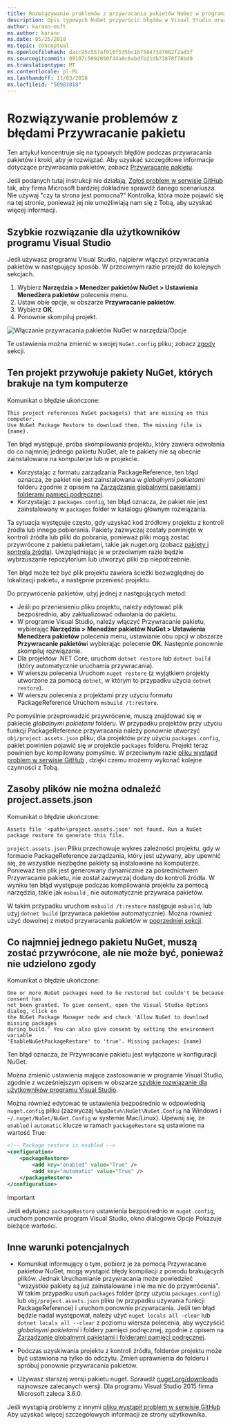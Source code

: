 ```yaml
---
title: Rozwiązywanie problemów z przywracania pakietów NuGet w programie Visual Studio
description: Opis typowych NuGet przywrócić błędów w Visual Studio oraz ze sposobem rozwiązać ten problem.
author: karann-msft
ms.author: karann
ms.date: 05/25/2018
ms.topic: conceptual
ms.openlocfilehash: dacc95c557af016f535bc1b758473d7062f2ad3f
ms.sourcegitcommit: 09107c5092050f44a0c6abdfb21db73878f78bd0
ms.translationtype: MT
ms.contentlocale: pl-PL
ms.lasthandoff: 11/03/2018
ms.locfileid: "50981018"
---
```

# <a name="troubleshooting-package-restore-errors"></a>Rozwiązywanie problemów z błędami Przywracanie pakietu

Ten artykuł koncentruje się na typowych błędów podczas przywracania pakietów i kroki, aby je rozwiązać. Aby uzyskać szczegółowe informacje dotyczące przywracania pakietów, zobacz [Przywracanie pakietu](../consume-packages/package-restore.md#enabling-and-disabling-package-restore).

Jeśli podanych tutaj instrukcji nie działają, [Zgłoś problem w serwisie GitHub](https://github.com/NuGet/docs.microsoft.com-nuget/issues) tak, aby firma Microsoft bardziej dokładnie sprawdź danego scenariusza. Nie używaj "czy ta strona jest pomocna?" Kontrolka, która może pojawić się na tej stronie, ponieważ jej nie umożliwiają nam się z Tobą, aby uzyskać więcej informacji.

## <a name="quick-solution-for-visual-studio-users"></a>Szybkie rozwiązanie dla użytkowników programu Visual Studio

Jeśli używasz programu Visual Studio, najpierw włączyć przywracania pakietów w następujący sposób. W przeciwnym razie przejdź do kolejnych sekcjach.

1. Wybierz **Narzędzia > Menedżer pakietów NuGet > Ustawienia Menedżera pakietów** polecenia menu.
1. Ustaw obie opcje, w obszarze **Przywracanie pakietów**.
1. Wybierz **OK**.
1. Ponownie skompiluj projekt.

![Włączanie przywracania pakietów NuGet w narzędzia/Opcje](../consume-packages/media/restore-01-autorestoreoptions.png)

Te ustawienia można zmienić w swojej `NuGet.config` pliku; zobacz [zgody](#consent) sekcji.

<a name="missing"></a>

## <a name="this-project-references-nuget-packages-that-are-missing-on-this-computer"></a>Ten projekt przywołuje pakiety NuGet, których brakuje na tym komputerze

Komunikat o błędzie ukończone:

```output
This project references NuGet package(s) that are missing on this computer.
Use NuGet Package Restore to download them. The missing file is {name}.
```

Ten błąd występuje, próba skompilowania projektu, który zawiera odwołania do co najmniej jednego pakietu NuGet, ale te pakiety nie są obecnie zainstalowane na komputerze lub w projekcie.

- Korzystając z formatu zarządzania PackageReference, ten błąd oznacza, że pakiet nie jest zainstalowana w *globalnymi pakietami* folderu zgodnie z opisem na [Zarządzanie globalnymi pakietami i folderami pamięci podręcznej](managing-the-global-packages-and-cache-folders.md).
- Korzystając z `packages.config`, ten błąd oznacza, że pakiet nie jest zainstalowany w `packages` folder w katalogu głównym rozwiązania.

Ta sytuacja występuje często, gdy uzyskać kod źródłowy projektu z kontroli źródła lub innego pobierania. Pakiety zazwyczaj zostały pominięte w kontroli źródła lub pliki do pobrania, ponieważ pliki mogą zostać przywrócone z pakietu pakietami, takie jak nuget.org (zobacz [pakiety i kontrola źródła](Packages-and-Source-Control.md)). Uwzględniając je w przeciwnym razie będzie wybrzuszanie repozytorium lub utworzyć pliki zip niepotrzebnie.

Ten błąd może też być plik projektu zawiera ścieżki bezwzględnej do lokalizacji pakietu, a następnie przenieść projektu.

Do przywrócenia pakietów, użyj jednej z następujących metod:

- Jeśli po przeniesieniu pliku projektu, należy edytować plik bezpośrednio, aby zaktualizować odwołania do pakietu.
- W programie Visual Studio, należy włączyć Przywracanie pakietu, wybierając **Narzędzia > Menedżer pakietów NuGet > Ustawienia Menedżera pakietów** polecenia menu, ustawianie obu opcji w obszarze **Przywracanie pakietów**i wybierając polecenie  **OK**. Następnie ponownie skompiluj rozwiązanie.
- Dla projektów .NET Core, uruchom `dotnet restore` lub `dotnet build` (który automatycznie uruchamia przywracania).
- W wierszu polecenia Uruchom `nuget restore` (z wyjątkiem projekty utworzone za pomocą `dotnet`, w którym to przypadku użycia `dotnet restore`).
- W wierszu polecenia z projektami przy użyciu formatu PackageReference Uruchom `msbuild /t:restore`.

Po pomyślnie przeprowadzić przywrócenie, muszą znajdować się w pakiecie *globalnymi pakietami* folderu. W przypadku projektów przy użyciu funkcji PackageReference przywracania należy ponownie utworzyć `obj/project.assets.json` pliku; dla projektów przy użyciu `packages.config`, pakiet powinien pojawić się w projekcie `packages` folderu. Projekt teraz powinien być kompilowany pomyślnie. W przeciwnym razie [pliku wystąpił problem w serwisie GitHub](https://github.com/NuGet/docs.microsoft.com-nuget/issues) , dzięki czemu możemy wykonać kolejne czynności z Tobą.

<a name="assets"></a>

## <a name="assets-file-projectassetsjson-not-found"></a>Zasoby plików nie można odnaleźć project.assets.json

Komunikat o błędzie ukończone:

```output
Assets file '<path>\project.assets.json' not found. Run a NuGet package restore to generate this file.
```

`project.assets.json` Pliku przechowuje wykres zależności projektu, gdy w formacie PackageReference zarządzania, który jest używany, aby upewnić się, że wszystkie niezbędne pakiety są instalowane na komputerze. Ponieważ ten plik jest generowany dynamicznie za pośrednictwem Przywracanie pakietu, nie został zazwyczaj dodany do kontroli źródła. W wyniku ten błąd występuje podczas kompilowania projektu za pomocą narzędzia, takie jak `msbuild` , nie automatycznie przywraca pakietów.

W takim przypadku uruchom `msbuild /t:restore` następuje `msbuild`, lub użyj `dotnet build` (przywraca pakietów automatycznie). Można również użyć dowolnej z metod przywracania pakietów w [poprzedniej sekcji](#missing).

<a name="consent"></a>

## <a name="one-or-more-nuget-packages-need-to-be-restored-but-couldnt-be-because-consent-has-not-been-granted"></a>Co najmniej jednego pakietu NuGet, muszą zostać przywrócone, ale nie może być, ponieważ nie udzielono zgody

Komunikat o błędzie ukończone:

```output
One or more NuGet packages need to be restored but couldn't be because consent has
not been granted. To give consent, open the Visual Studio Options dialog, click on
the NuGet Package Manager node and check 'Allow NuGet to download missing packages
during build.' You can also give consent by setting the environment variable
'EnableNuGetPackageRestore' to 'true'. Missing packages: {name}
```

Ten błąd oznacza, że Przywracanie pakietu jest wyłączone w konfiguracji NuGet.

Można zmienić ustawienia mające zastosowanie w programie Visual Studio, zgodnie z wcześniejszym opisem w obszarze [szybkie rozwiązanie dla użytkowników programu Visual Studio](#quick-solution-for-visual-studio-users).

Można również edytować te ustawienia bezpośrednio w odpowiednią `nuget.config` pliku (zazwyczaj `%AppData%\NuGet\NuGet.Config` na Windows i `~/.nuget/NuGet/NuGet.Config` w systemie Mac/Linux). Upewnij się, że `enabled` i `automatic` klucze w ramach `packageRestore` są ustawione na wartość True:

```xml
<!-- Package restore is enabled -->
<configuration>
    <packageRestore>
        <add key="enabled" value="True" />
        <add key="automatic" value="True" />
    </packageRestore>
</configuration>
```

> [!Important]
> Jeśli edytujesz `packageRestore` ustawienia bezpośrednio w `nuget.config`, uruchom ponownie program Visual Studio, okno dialogowe Opcje Pokazuje bieżące wartości.

## <a name="other-potential-conditions"></a>Inne warunki potencjalnych

- Komunikat informujący o tym, pobierz je za pomocą Przywracanie pakietów NuGet, mogą wystąpić błędy kompilacji z powodu brakujących plików. Jednak Uruchamianie przywracania może powiedzieć "wszystkie pakiety są już zainstalowane i nie ma nic do przywrócenia". W takim przypadku usuń `packages` folder (przy użyciu `packages.config`) lub `obj/project.assets.json` pliku (w przypadku używania funkcji PackageReference) i uruchom ponownie przywracania. Jeśli ten błąd będzie nadal występował, należy użyć `nuget locals all -clear` lub `dotnet locals all --clear` z poziomu wiersza polecenia, aby wyczyścić *globalnymi pakietami* i foldery pamięci podręcznej, zgodnie z opisem na [Zarządzanie globalnymi pakietami i folderami pamięci podręcznej](managing-the-global-packages-and-cache-folders.md).

- Podczas uzyskiwania projektu z kontroli źródła, folderów projektu może być ustawiona na tylko do odczytu. Zmień uprawnienia do folderu i spróbuj ponownie przywracania pakietów.

- Używasz starszej wersji pakietu nuget. Sprawdź [nuget.org/downloads](https://www.nuget.org/downloads) najnowsze zalecanych wersji. Dla programu Visual Studio 2015 firma Microsoft zaleca 3.6.0.

Jeśli wystąpią problemy z innymi [pliku wystąpił problem w serwisie GitHub](https://github.com/NuGet/docs.microsoft.com-nuget/issues) Aby uzyskać więcej szczegółowych informacji ze strony użytkownika.
